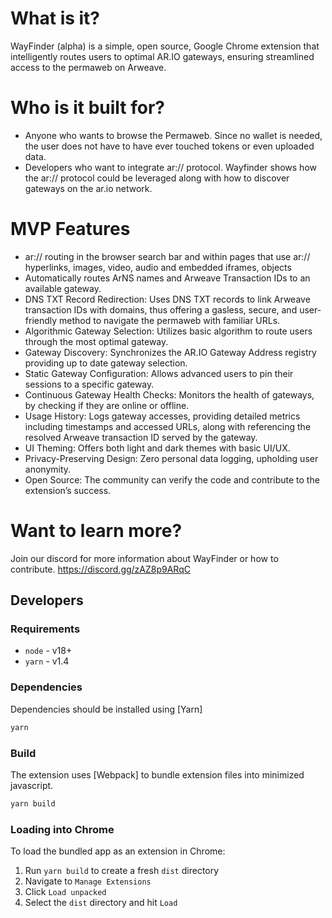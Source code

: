 # What is it?
WayFinder (alpha) is a simple, open source, Google Chrome extension that intelligently routes users to optimal AR.IO gateways, ensuring streamlined access to the permaweb on Arweave.

# Who is it built for?
- Anyone who wants to browse the Permaweb.  Since no wallet is needed, the user does not have to have ever touched tokens or even uploaded data.
- Developers who want to integrate ar:// protocol.  Wayfinder shows how the ar:// protocol could be leveraged along with how to discover gateways on the ar.io network.

# MVP Features
- ar:// routing in the browser search bar and within pages that use ar:// hyperlinks, images, video, audio and embedded iframes, objects
- Automatically routes ArNS names and Arweave Transaction IDs to an available gateway.
- DNS TXT Record Redirection: Uses DNS TXT records to link Arweave transaction IDs with domains, thus offering a gasless, secure, and user-friendly method to navigate the permaweb with familiar URLs.
- Algorithmic Gateway Selection: Utilizes basic algorithm to route users through the most optimal gateway.
- Gateway Discovery: Synchronizes the AR.IO Gateway Address registry providing up to date gateway selection.
- Static Gateway Configuration: Allows advanced users to pin their sessions to a specific gateway.
- Continuous Gateway Health Checks: Monitors the health of gateways, by checking if they are online or offline.
- Usage History: Logs gateway accesses, providing detailed metrics including timestamps and accessed URLs, along with referencing the resolved Arweave transaction ID served by the gateway.
- UI Theming: Offers both light and dark themes with basic UI/UX.
- Privacy-Preserving Design: Zero personal data logging, upholding user anonymity.
- Open Source: The community can verify the code and contribute to the extension’s success.

# Want to learn more?
Join our discord for more information about WayFinder or how to contribute. https://discord.gg/zAZ8p9ARqC

## Developers

### Requirements

- `node` - v18+
- `yarn` - v1.4

### Dependencies

Dependencies should be installed using [Yarn]

```bash
yarn
```

### Build

The extension uses [Webpack] to bundle extension files into minimized javascript. 

```bash
yarn build
```

### Loading into Chrome

To load the bundled app as an extension in Chrome:

1. Run `yarn build` to create a fresh `dist` directory
1. Navigate to `Manage Extensions`
1. Click `Load unpacked`
1. Select the `dist` directory and hit `Load`
